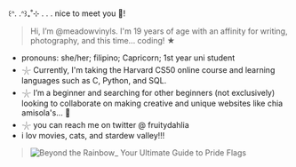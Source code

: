 ꒰ᐢ. .ᐢ꒱₊˚⊹ . . . nice to meet you 💫!
> Hi, I’m @meadowvinyls. I'm 19 years of age with an affinity for writing, photography, and this time... coding! ★

* pronouns: she/her; filipino; Capricorn; 1st year uni student
* 𓇼 Currently, I'm taking the Harvard CS50 online course and learning languages such as C, Python, and SQL.
* 𓇼 I’m a beginner and searching for other beginners (not exclusively) looking to collaborate on making creative and unique websites like chia amisola's... 🎀
* 𓇼 you can reach me on twitter @ fruitydahlia
* i lov movies, cats, and stardew valley!!!
>![Beyond the Rainbow_ Your Ultimate Guide to Pride Flags](https://github.com/meadowvinyls/harvard-s-cs50-/assets/165383382/5c3e293a-87c3-4a5c-aeea-c380712bd179)

  
